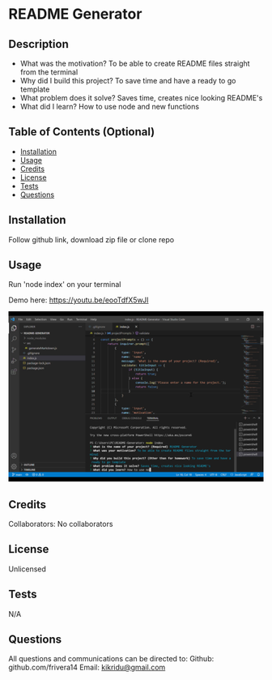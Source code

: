 
# README Generator
## Description
  
- What was the motivation? To be able to create README files straight from the terminal
- Why did I build this project? To save time and have a ready to go template
- What problem does it solve? Saves time, creates nice looking README's
- What did I learn? How to use node and new functions
  
## Table of Contents (Optional)
  
- [Installation](#installation)
- [Usage](#usage)
- [Credits](#credits)
- [License](#license)
- [Tests](#tests)
- [Questions](#questions)
  
## Installation

Follow github link, download zip file or clone repo

## Usage
  
Run 'node index' on your terminal

Demo here: https://youtu.be/eooTdfX5wJI

  
![App Demo](README-Screenshot.png)
  
## Credits
  
Collaborators: No collaborators 
  
## License
  
Unlicensed

## Tests
  
N/A
  
## Questions
  
All questions and communications can be directed to:
Github: github.com/frivera14 
Email: kikridu@gmail.com
